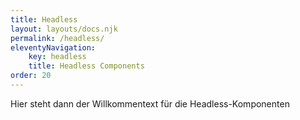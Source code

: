```yaml
---
title: Headless
layout: layouts/docs.njk 
permalink: /headless/ 
eleventyNavigation:
    key: headless 
    title: Headless Components 
order: 20
---
```


Hier steht dann der Willkommentext für die Headless-Komponenten
